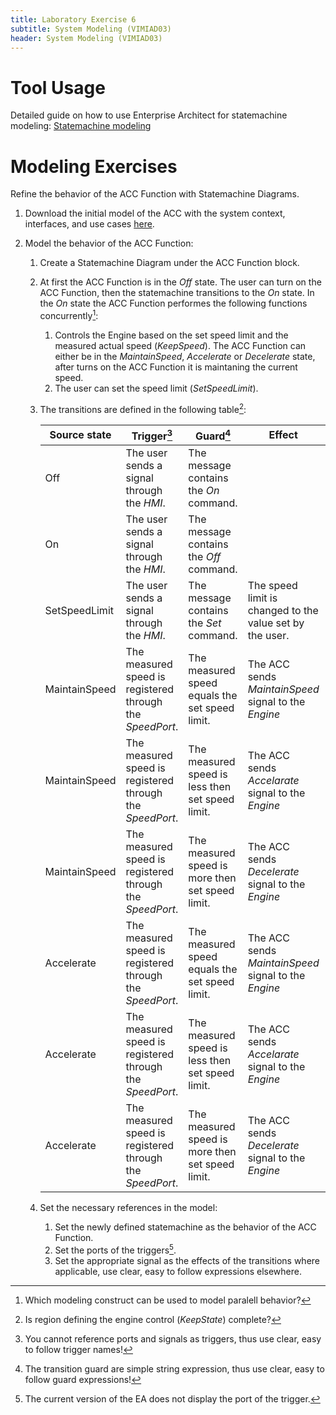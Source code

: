 ```yaml
---
title: Laboratory Exercise 6
subtitle: System Modeling (VIMIAD03)
header: System Modeling (VIMIAD03)
---
```


# Tool Usage

Detailed guide on how to use Enterprise Architect for statemachine modeling: [Statemachine modeling](https://ftsrg-rete.github.io/remo-lecture-notes/behavior-modeling-guide/#statemachine-modeling)

# Modeling Exercises

Refine the behavior of the ACC Function with Statemachine Diagrams.

1. Download the initial model of the ACC with the system context, interfaces, and use cases [here](https://github.com/ftsrg-rete/remo-lecture-notes/raw/refs/heads/master/docs/assets/Lab4-initial.qea).

1. Model the behavior of the ACC Function:
    1. Create a Statemachine Diagram under the ACC Function block.
    1. At first the ACC Function is in the _Off_ state. The user can turn on the ACC Function, then the statemachine transitions to the _On_ state. In the _On_ state the ACC Function performes the following functions concurrently[^1]:
        1. Controls the Engine based on the set speed limit and the measured actual speed (_KeepSpeed_). The ACC Function can either be in the _MaintainSpeed_, _Accelerate_ or _Decelerate_ state, after turns on the ACC Function it is maintaning the current speed.
        2. The user can set the speed limit (_SetSpeedLimit_).
    1. The transitions are defined in the following table[^2]:

        | Source state | Trigger[^3] | Guard[^4] | Effect | Target state |
        | ------------ | ------- | ----- | ------ | ------------ |
        | Off          | The user sends a signal through the _HMI_. | The message contains the _On_ command. | | On |
        | On | The user sends a signal through the _HMI_. | The message contains the _Off_ command. | | Off |
        | SetSpeedLimit | The user sends a signal through the _HMI_. | The message contains the _Set_ command. | The speed limit is changed to the value set by the user. | SetSpeedLimit |
        | MaintainSpeed | The measured speed is registered through the _SpeedPort_. | The measured speed equals the set speed limit. | The ACC sends _MaintainSpeed_ signal to the _Engine_ | MaintainSpeed |
        | MaintainSpeed | The measured speed is registered through the _SpeedPort_. | The measured speed is less then set speed limit. | The ACC sends _Accelarate_ signal to the _Engine_ | Accelerate |
        | MaintainSpeed | The measured speed is registered through the _SpeedPort_. | The measured speed is more then set speed limit. | The ACC sends _Decelerate_ signal to the _Engine_ | Decelerate |
        | Accelerate | The measured speed is registered through the _SpeedPort_. | The measured speed equals the set speed limit. | The ACC sends _MaintainSpeed_ signal to the _Engine_ | MaintainSpeed |
        | Accelerate | The measured speed is registered through the _SpeedPort_. | The measured speed is less then set speed limit. | The ACC sends _Accelarate_ signal to the _Engine_ | Accelerate |
        | Accelerate | The measured speed is registered through the _SpeedPort_. | The measured speed is more then set speed limit. | The ACC sends _Decelerate_ signal to the _Engine_ | Decelerate |

    1. Set the necessary references in the model:
        1. Set the newly defined statemachine as the behavior of the ACC Function.
        1. Set the ports of the triggers[^5].
        1. Set the appropriate signal as the effects of the transitions where applicable, use clear, easy to follow expressions elsewhere.

[^1]: Which modeling construct can be used to model paralell behavior?
[^2]: Is region defining the engine control (_KeepState_) complete?
[^3]: You cannot reference ports and signals as triggers, thus use clear, easy to follow trigger names!
[^4]: The transition guard are simple string expression, thus use clear, easy to follow guard expressions!
[^5]: The current version of the EA does not display the port of the trigger.
